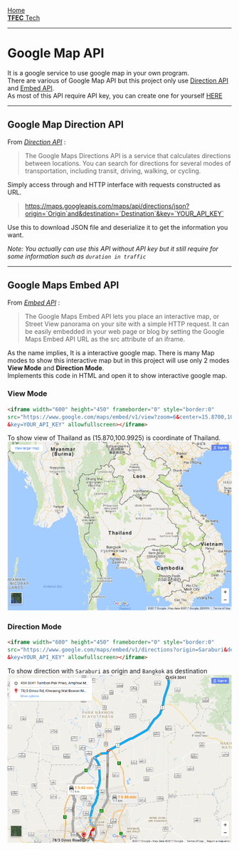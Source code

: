 [Home](./README.md)  
[**TFEC** Tech](./tech_stuff.md)

***

# Google Map API
It is a google service to use google map in your own program.  
There are various of Google Map API but this project only use [Direction API] and [Embed API].  
As most of this API require API key, you can create one for yourself [HERE](https://console.developers.google.com/)

***

## Google Map Direction API

From *[Direction API]* :
> The Google Maps Directions API is a service that calculates directions between locations. You can search for directions for several modes of transportation, including transit, driving, walking, or cycling.

Simply access through and HTTP interface with requests constructed as URL.
>  https://maps.googleapis.com/maps/api/directions/json?origin=`Origin`and&destination=`Destination`&key=`YOUR_API_KEY`

Use this to download JSON file and deserialize it to get the information you want.

*Note: You actually can use this API without API key but it still require for some information such as `duration in traffic`*

***

## Google Maps Embed API

From *[Embed API]* :
> The Google Maps Embed API lets you place an interactive map, or Street View panorama on your site with a simple HTTP request. It can be easily embedded in your web page or blog by setting the Google Maps Embed API URL as the src attribute of an iframe.

As the name implies, It is a interactive google map. There is many Map modes to show this interactive map but in this project will use only 2 modes **View Mode** and **Direction Mode**.  
Implements this code in HTML and open it to show interactive google map.

### View Mode
```html
<iframe width="600" height="450" frameborder="0" style="border:0"
src="https://www.google.com/maps/embed/v1/view?zoom=6&center=15.8700,100.9925
&key=YOUR_API_KEY" allowfullscreen></iframe>
```
To show view of Thailand as (15.870,100.9925) is coordinate of Thailand.
![View Mode](./imgs/gm1.png)

### Direction Mode
```html
<iframe width="600" height="450" frameborder="0" style="border:0"
src="https://www.google.com/maps/embed/v1/directions?origin=Saraburi&destination=Bangkok
&key=YOUR_API_KEY" allowfullscreen></iframe>
```
To show direction with `Saraburi` as origin and `Bangkok` as destination
![Direction Mode](./imgs/gm2.png)

[Direction API]: https://developers.google.com/maps/documentation/directions/
[Embed API]: https://developers.google.com/maps/documentation/embed/guide?hl=th

